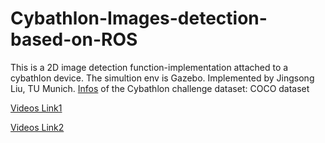 # Cybathlon-Images-detection-based-on-ROS
This is a 2D image detection function-implementation attached to a cybathlon device. The simultion env is Gazebo.
Implemented by Jingsong Liu, TU Munich.
[Infos](https://cybathlon.ethz.ch/de) of the Cybathlon challenge
dataset: COCO dataset

[Videos Link1](https://www.youtube.com/watch?v=BH7SW3-gAf4)

[Videos Link2](https://www.youtube.com/watch?v=Qnj_A2usx9o)
